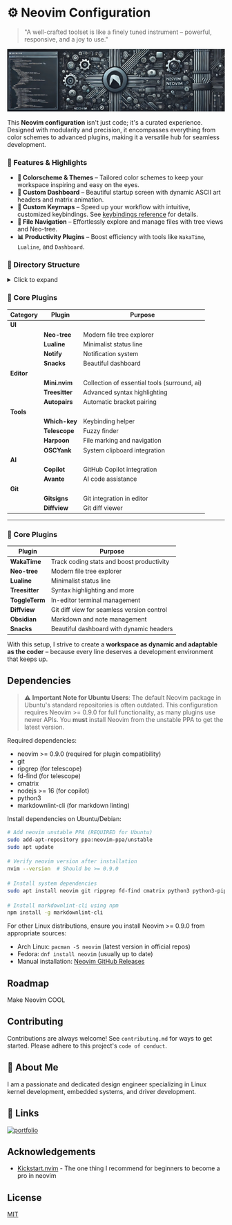 # ⚙️ Neovim Configuration
> "A well-crafted toolset is like a finely tuned instrument – powerful, responsive, and a joy to use."

<div align="center">
 <img src="./doc/neovim-ai.jpg" alt="Neovim Configuration Banner" />
</div>

This **Neovim configuration** isn't just code; it's a curated experience. Designed with modularity and precision, it encompasses everything from color schemes to advanced plugins, making it a versatile hub for seamless development.

### 🌟 Features & Highlights

- **🌈 Colorscheme & Themes** – Tailored color schemes to keep your workspace inspiring and easy on the eyes.
- **🌟 Custom Dashboard** – Beautiful startup screen with dynamic ASCII art headers and matrix animation.
- **🔑 Custom Keymaps** – Speed up your workflow with intuitive, customized keybindings. See [keybindings reference](./keybindings_reference.md) for details.
- **📂 File Navigation** – Effortlessly explore and manage files with tree views and Neo-tree.
- **📊 Productivity Plugins** – Boost efficiency with tools like `WakaTime`, `Lualine`, and `Dashboard`.

### 📁 Directory Structure

<details>
<summary>Click to expand</summary>

```
.
├── 📁 lua/                    Main configuration directory
│   ├── 📁 configs/           Core configuration
│   │   ├── 🔧 autocommands   Auto commands and events
│   │   ├── 🎨 colorscheme    Theme and colors
│   │   ├── 🛠️  common        Shared utilities
│   │   ├── ⌨️  keymaps       Global key bindings
│   │   └── ⚙️  options       Neovim settings
│   │
│   └── 📁 plugins/           Plugin configurations
│       ├── 📝 editor/        Text editing enhancements
│       │   ├── mini          Essential tools (surround, ai)
│       │   ├── autopairs     Smart bracket pairing
│       │   └── ...
│       │
│       ├── 🛠️ tools/         Productivity tools
│       │   ├── 🤖 ai/        AI assistants
│       │   │   ├── avante    AI code assistance
│       │   │   └── copilot   GitHub Copilot
│       │   ├── finders       Fuzzy finding
│       │   ├── which-key     Keybinding helper
│       │   └── ...
│       │
│       └── 🎯 ui/            User interface
│           ├── lualine       Status line
│           ├── neo-tree      File explorer
│           ├── notify        Notifications
│           └── snacks        Dashboard
│
├── 📜 init.lua               Entry point
├── 🛠️ scripts/              Utility scripts
└── 🖼️ static/               Assets and images
```

</details>

### 🔌 Core Plugins

| Category | Plugin | Purpose |
|----------|--------|---------|
| **UI** |
| | **Neo-tree** | Modern file tree explorer |
| | **Lualine** | Minimalist status line |
| | **Notify** | Notification system |
| | **Snacks** | Beautiful dashboard |
| **Editor** |
| | **Mini.nvim** | Collection of essential tools (surround, ai) |
| | **Treesitter** | Advanced syntax highlighting |
| | **Autopairs** | Automatic bracket pairing |
| **Tools** |
| | **Which-key** | Keybinding helper |
| | **Telescope** | Fuzzy finder |
| | **Harpoon** | File marking and navigation |
| | **OSCYank** | System clipboard integration |
| **AI** |
| | **Copilot** | GitHub Copilot integration |
| | **Avante** | AI code assistance |
| **Git** |
| | **Gitsigns** | Git integration in editor |
| | **Diffview** | Git diff viewer |

---

### 🔌 Core Plugins

| Plugin             | Purpose                                  |
|--------------------|------------------------------------------|
| **WakaTime**       | Track coding stats and boost productivity|
| **Neo-tree**       | Modern file tree explorer               |
| **Lualine**        | Minimalist status line                   |
| **Treesitter**     | Syntax highlighting and more            |
| **ToggleTerm**     | In-editor terminal management           |
| **Diffview**       | Git diff view for seamless version control |
| **Obsidian**       | Markdown and note management            |
| **Snacks**         | Beautiful dashboard with dynamic headers |

With this setup, I strive to create a **workspace as dynamic and adaptable as the coder** – because every line deserves a development environment that keeps up.

## Dependencies

> ⚠️ **Important Note for Ubuntu Users**: The default Neovim package in Ubuntu's standard repositories is often outdated. This configuration requires Neovim >= 0.9.0 for full functionality, as many plugins use newer APIs. You **must** install Neovim from the unstable PPA to get the latest version.

Required dependencies:
- neovim >= 0.9.0 (required for plugin compatibility)
- git
- ripgrep (for telescope)
- fd-find (for telescope)
- cmatrix
- nodejs >= 16 (for copilot)
- python3
- markdownlint-cli (for markdown linting)

Install dependencies on Ubuntu/Debian:
```bash
# Add neovim unstable PPA (REQUIRED for Ubuntu)
sudo add-apt-repository ppa:neovim-ppa/unstable
sudo apt update

# Verify neovim version after installation
nvim --version  # Should be >= 0.9.0

# Install system dependencies
sudo apt install neovim git ripgrep fd-find cmatrix python3 python3-pip nodejs npm

# Install markdownlint-cli using npm
npm install -g markdownlint-cli
```

For other Linux distributions, ensure you install Neovim >= 0.9.0 from appropriate sources:
- Arch Linux: `pacman -S neovim` (latest version in official repos)
- Fedora: `dnf install neovim` (usually up to date)
- Manual installation: [Neovim GitHub Releases](https://github.com/neovim/neovim/releases)

## Roadmap
Make Neovim COOL

## Contributing
Contributions are always welcome!
See `contributing.md` for ways to get started.
Please adhere to this project's `code of conduct`.

## 🚀 About Me
I am a passionate and dedicated design engineer specializing in Linux kernel development, embedded systems, and driver development.

## 🔗 Links
[![portfolio](https://img.shields.io/badge/my_portfolio-000?style=for-the-badge&logo=ko-fi&logoColor=white)](https://simayonthampi.me)

## Acknowledgements
- [Kickstart.nvim](https://github.com/nvim-lua/kickstart.nvim) - The one thing I recommend for beginners to become a pro in neovim

## License
[MIT](https://choosealicense.com/licenses/mit/)
